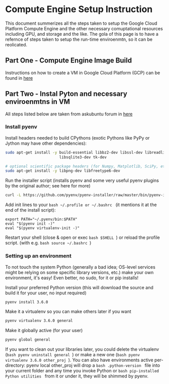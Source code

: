 # Compute Engine Setup Instruction #

<!---
layout: page
mathjax: true
permalink: github.com/Mednovation/ClassificationALG/ComputeEngineSetu
-->

This document summerizes all the steps taken to setup the Google Cloud Platform Compute Engine and the other necessary comuptational resources including GPU, and storage and the like. The gola of this page is to have a refernce of steps taken to setup the run-time enviroenmtn, so it can be reolicated.

## Part One - Compute Engine Image Build
Instructions on how to create a VM in Google Cloud Platform (GCP) can be found in [here](http://cs231n.github.io/gce-tutorial/)


## Part Two - Instal Pyton and necessary enviroenmtns in VM
All steps listed below are taken from askubuntu forum in [here](https://askubuntu.com/questions/865554/how-do-i-install-python-3-6-using-apt-get)

### Install pyenv ###
Install headers needed to build CPythons (exotic Pythons like PyPy or Jython may have other dependencies):

```bash
sudo apt-get install -y build-essential libbz2-dev libssl-dev libreadline-dev \
                        libsqlite3-dev tk-dev

# optional scientific package headers (for Numpy, Matplotlib, SciPy, etc.)
sudo apt-get install -y libpng-dev libfreetype6-dev    
```

Run the installer script (installs pyenv and some very useful pyenv plugins by the original author; see here for more)
```bash
curl -L https://github.com/pyenv/pyenv-installer/raw/master/bin/pyenv-installer | bash
```
Add init lines to your ```bash ~/.profile or ~/.bashrc ``` (it mentions it at the end of the install script):
<pre><code>export PATH="~/.pyenv/bin:$PATH"
eval "$(pyenv init -)"
eval "$(pyenv virtualenv-init -)"
</code></pre></li>
Restart your shell (close & open or exec ```bash $SHELL ```) or reload the profile script. (with e.g. ```bash source ~/.bashrc ```)

### Setting up an environment ###
To not touch the system Python (generally a bad idea; OS-level services might be relying on some specific library versions, etc.) make your own environment, it's easy! Even better, no sudo, for it or pip installs!

Install your preferred Python version (this will download the source and build it for your user, no input required)
```bash
pyenv install 3.6.0
```
Make it a virtualenv so you can make others later if you want
```bash
pyenv virtualenv 3.6.0 general
```
Make it globally active (for your user)
```bash
pyenv global general
```
If you want to clean out your libraries later, you could delete the virtualenv (```bash pyenv uninstall general ```) or make a new one (```bash pyenv virtualenv 3.6.0 other_proj ```). You can also have environments active per-directory: pyenv local other_proj will drop a ```bash .python-version ``` file into your current folder and any time you invoke Python or ```bash pip-installed Python utilities ``` from it or under it, they will be shimmed by pyenv.
